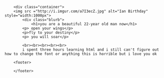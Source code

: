 
<html>
	<head>
		<title>Ian Quinn</title>
	</head>
	<body>
		
		<div class="container">
		<img src ="http://i.imgur.com/a7I3ecZ.jpg" alt="Ian Birthday" style="width:1000px">
    		<div class="blurb">
        		<h1>you are a beautiful 22-year old man now</h1>
			<p> open your wings</p>
			<p>fly to your destiny</p> 
			<p> you will soar</p>
			
			<br><br><br><br><br>
			i spent three hours learning html and i still can't figure out how to change the font or anything this is horrible but i love you ok
    		
		<footer>
    		
		</footer>
	
